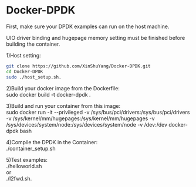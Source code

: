 # Docker-DPDK

First, make sure your DPDK examples can run on the host machine.

UIO driver binding and hugepage memory setting must be finished before building the container.

1)Host setting:  
```bash
git clone https://github.com/XinShuYang/Docker-DPDK.git  
cd Docker-DPDK  
sudo ./host_setup.sh. 
``` 

2)Build your docker image from the Dockerfile:  
sudo docker build -t docker-dpdk .  

3)Build and run your container from this image:  
sudo docker run -it --privileged -v /sys/bus/pci/drivers:/sys/bus/pci/drivers -v /sys/kernel/mm/hugepages:/sys/kernel/mm/hugepages -v /sys/devices/system/node:/sys/devices/system/node -v /dev:/dev  docker-dpdk  bash  

4)Compile the DPDK in the Container:  
./container_setup.sh  

5)Test examples:  
./helloworld.sh  
or  
./l2fwd.sh. 

